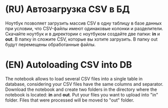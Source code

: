 # (RU) Автозагрузка CSV в БД
Ноутбук позволяет загрузить массив CSV в одну таблицу в базе данных при условии, что CSV-файлы имеют одинаковые колонки и разделители.
Скачайте ноутбук и в директории с ноутбуком создайте две папки: **in** и **out**. В папку in сложите CSV, которые вы хотите загрузить. В папку out будут перемещены обработанные файлы.

# (EN) Autoloading CSV into DB
The notebook allows to load several CSV files into a single table in database, considering your CSV files have the same columns and separator.
Download the notebook and create two folders in the directory where the notebook is located: **in** and **out**. Put your files you want to upload into "in" folder. Files that were processed will be moved to "out" folder.

